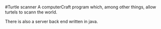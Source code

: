 #Turtle scanner
A computerCraft program which, among other things, allow turtels to scann the world.

There is also a server back end written in java.
